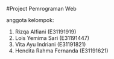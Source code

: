 #Project Pemrograman Web

anggota kelompok:
1. Rizqa Alfiani (E31191919)
2. Lois Yemima Sari (E31191447)
3. Vita Ayu Indriani (E31191821)
4. Hendita Rahma Fernanda (E31191621)
